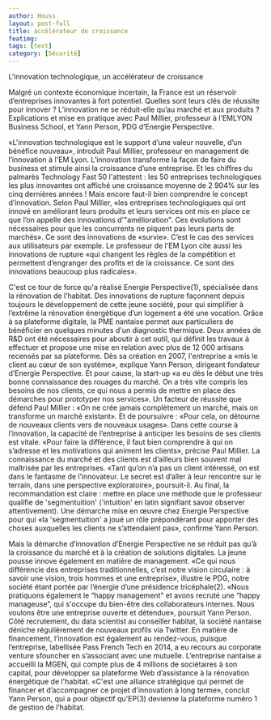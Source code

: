 ```yaml
---
author: Houss
layout: post-full
title: accélérateur de croissance
featimg: 
tags: [text]
category: [Sécurité]
---
```


L'innovation technologique, un accélérateur de croissance

Malgré un contexte économique incertain, la France est un réservoir d’entreprises innovantes à fort potentiel. Quelles sont leurs clés de réussite pour innover ? L’innovation ne se réduit-elle qu’au marché et aux produits ? Explications et mise en pratique avec Paul Millier, professeur à l’EMLYON Business School, et Yann Person, PDG d’Energie Perspective.

«L'innovation technologique est le support d’une valeur nouvelle, d’un bénéfice nouveau», introduit Paul Millier, professeur en management de l’innovation à l'EM Lyon. L’innovation transforme la façon de faire du business et stimule ainsi la croissance d’une entreprise. Et les chiffres du palmarès Technology Fast 50 l'attestent : les 50 entreprises technologiques les plus innovantes ont affiché une croissance moyenne de 2 904% sur les cinq dernières années ! Mais encore faut-il bien comprendre le concept d’innovation. Selon Paul Millier, «les entreprises technologiques qui ont innové en améliorant leurs produits et leurs services ont mis en place ce que l’on appelle des innovations d'"amélioration". Ces évolutions sont nécessaires pour que les concurrents ne piquent pas leurs parts de marchés». Ce sont des innovations de «survie». C’est le cas des services aux utilisateurs par exemple. Le professeur de l'EM Lyon cite aussi les innovations de rupture «qui changent les règles de la compétition et permettent d’engranger des profits et de la croissance. Ce sont des innovations beaucoup plus radicales».

C'est ce tour de force qu'a réalisé Energie Perspective(1), spécialisée dans la rénovation de l’habitat. Des innovations de rupture façonnent depuis toujours le développement de cette jeune société, pour qui simplifier à l’extrême la rénovation énergétique d’un logement a été une vocation. Grâce à sa plateforme digitale, la PME nantaise permet aux particuliers de bénéficier en quelques minutes d'un diagnostic thermique. Deux années de R&D ont été nécessaires pour aboutir à cet outil, qui définit les travaux à effectuer et propose une mise en relation avec plus de 12 000 artisans recensés par sa plateforme. Dès sa création en 2007, l'entreprise a «mis le client au cœur de son système», explique Yann Person, dirigeant fondateur d’Energie Perspective. Et pour cause, la start-up «a eu dès le début une très bonne connaissance des rouages du marché. On a très vite compris les besoins de nos clients, ce qui nous a permis de mettre en place des démarches pour prototyper nos services». Un facteur de réussite que défend Paul Millier : «On ne crée jamais complètement un marché, mais on transforme un marché existant». Et de poursuivre : «Pour cela, on détourne de nouveaux clients vers de nouveaux usages». Dans cette course à l’innovation, la capacité de l’entreprise à anticiper les besoins de ses clients est vitale. «Pour faire la différence, il faut bien comprendre à qui on s’adresse et les motivations qui animent les clients», précise Paul Millier. La connaissance du marché et des clients est d’ailleurs bien souvent mal maîtrisée par les entreprises. «Tant qu’on n’a pas un client intéressé, on est dans le fantasme de l’innovateur. Le secret est d’aller à leur rencontre sur le terrain, dans une perspective exploratoire», poursuit-il. Au final, la recommandation est claire : mettre en place une méthode que le professeur qualifie de 'segmentuition' ('intuition' en latin signifiant savoir observer attentivement). Une démarche mise en œuvre chez Energie Perspective pour qui «la 'segmentuition' a joué un rôle prépondérant pour apporter des choses auxquelles les clients ne s’attendaient pas», confirme Yann Person.

Mais la démarche d’innovation d’Energie Perspective ne se réduit pas qu’à la croissance du marché et à la création de solutions digitales. La jeune pousse innove également en matière de management. «Ce qui nous différencie des entreprises traditionnelles, c’est notre vision circulaire : à savoir une vision, trois hommes et une entreprise», illustre le PDG, notre société étant portée par l’énergie d’une présidence tricéphale(2). «Nous pratiquons également le “happy management” et avons recruté une “happy manageuse”, qui s'occupe du bien-être des collaborateurs internes. Nous voulons être une entreprise ouverte et détendue», poursuit Yann Person. Côté recrutement, du data scientist au conseiller habitat, la société nantaise déniche régulièrement de nouveaux profils via Twitter. En matière de financement, l’innovation est également au rendez-vous, puisque l’entreprise, labellisée Pass French Tech en 2014, a eu recours au corporate venture sfouncher en s’associant avec une mutuelle. L’entreprise nantaise a accueilli la MGEN, qui compte plus de 4 millions de sociétaires à son capital, pour développer sa plateforme Web d’assistance à la rénovation énergétique de l'habitat. «C'est une alliance stratégique qui permet de financer et d’accompagner ce projet d'innovation à long terme», conclut Yann Person, qui a pour objectif qu'EP(3) devienne la plateforme numéro 1 de gestion de l’habitat.
